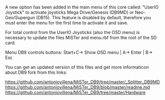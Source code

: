 A new option has been added in the main menu of this core called: "UserIO Joystick" to activate joysticks 
Mega Drive/Genesis (DB9MD) or Neo-Geo/Supergun (DB15). This feature is disabled by default, therefore you
must enter the menu for the first time to activate it and save.

For total control from the UserIO Joysticks (also the OSD menu) is necessary to update the files 
MiSTer and menu.rbf from the root of the SD card. 

Menu DB9 controls buttons:  Start+C-> Show OSD menu  |  A-> Enter  |  B-> Esc

You can get an updated version of this files and get more informaticon about DB9 fork from this links: 

https://github.com/antoniovillena/MiSTer_DB9/tree/master/_Splitter_DB9MD
https://github.com/antoniovillena/MiSTer_DB9/blob/master/readme.md
https://github.com/antoniovillena/MiSTer_DB9/tree/master/Hardware
